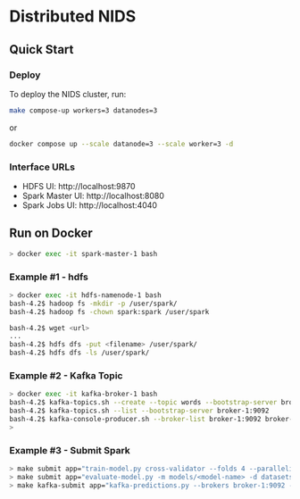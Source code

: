 # Distributed NIDS

## Quick Start


### Deploy
To deploy the NIDS cluster, run:
```bash
make compose-up workers=3 datanodes=3
```
or
```bash
docker compose up --scale datanode=3 --scale worker=3 -d
```

### Interface URLs
- HDFS UI: http://localhost:9870
- Spark Master UI: http://localhost:8080
- Spark Jobs UI: http://localhost:4040

## Run on Docker
```bash
> docker exec -it spark-master-1 bash
```

### Example #1 - hdfs
```bash
> docker exec -it hdfs-namenode-1 bash
bash-4.2$ hadoop fs -mkdir -p /user/spark/
bash-4.2$ hadoop fs -chown spark:spark /user/spark

bash-4.2$ wget <url>
...
bash-4.2$ hdfs dfs -put <filename> /user/spark/
bash-4.2$ hdfs dfs -ls /user/spark/
```

### Example #2 - Kafka Topic
```bash
> docker exec -it kafka-broker-1 bash
bash-4.2$ kafka-topics.sh --create --topic words --bootstrap-server broker-1:9092
bash-4.2$ kafka-topics.sh --list --bootstrap-server broker-1:9092
bash-4.2$ kafka-console-producer.sh --broker-list broker-1:9092 broker-2:9092 broker-3:9092 --topic words
>
```

### Example #3 - Submit Spark
```bash
> make submit app="train-model.py cross-validator --folds 4 --parallelism 5 -s setups/<setup-name> --schema schemas/<schema-name>.json -d datasets/<dataset-name> -m models/<model-name>" cores=10 memory=1g
> make submit app="evaluate-model.py -m models/<model-name> -d datasets/<dataset-name>" cores=7 memory=1g
> make kafka-submit app="kafka-predictions.py --brokers broker-1:9092 --model models/<model-name> --schema schemas/<schema-name>.json --topic NetV2" cores=8
```


